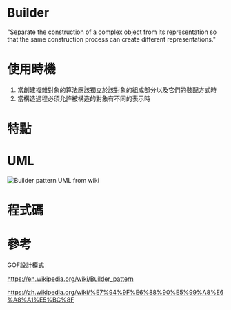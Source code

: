 Builder
=====================
"Separate the construction of a complex object from its representation so that the
same construction process can create different representations."


# 使用時機
1. 當創建複雜對象的算法應該獨立於該對象的組成部分以及它們的裝配方式時
2. 當構造過程必須允許被構造的對象有不同的表示時

# 特點
<!-- 1. 
2. 
Allows you to vary a product’s internal representation.
Encapsulates code for construction and representation.
Provides control over steps of construction process.


3. 需要建很多的ConcreteBuilder給每一個不同的形態

Requires the builder classes to be mutable.
Data members of class aren't guaranteed to be initialized.
Dependency injection may be less supported. -->

# UML
![Builder pattern UML from wiki](https://upload.wikimedia.org/wikipedia/commons/8/87/W3sDesign_Builder_Design_Pattern_UML.jpg)

# 程式碼
<!-- [C++版本](https://github.com/hungchicheng/DesignPattern/blob/master/Builder/Builder.cpp)

[Lua版本](https://github.com/hungchicheng/DesignPattern/blob/master/Builder/Builder.lua) -->

# 參考

GOF設計模式

<!-- Head First 設計模式 本篇沒有-->

<https://en.wikipedia.org/wiki/Builder_pattern>

<https://zh.wikipedia.org/wiki/%E7%94%9F%E6%88%90%E5%99%A8%E6%A8%A1%E5%BC%8F>
